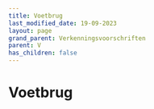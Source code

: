 ```yaml
---
title: Voetbrug
last_modified_date: 19-09-2023
layout: page
grand_parent: Verkenningsvoorschriften
parent: V
has_children: false
---
```


Voetbrug
========

